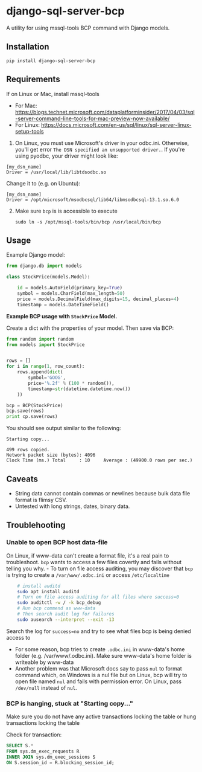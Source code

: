 # django-sql-server-bcp
A utility for using mssql-tools BCP command with Django models.

## Installation

`pip install django-sql-server-bcp`

## Requirements

If on Linux or Mac, install mssql-tools

- For Mac: https://blogs.technet.microsoft.com/dataplatforminsider/2017/04/03/sql-server-command-line-tools-for-mac-preview-now-available/
- For Linux: https://docs.microsoft.com/en-us/sql/linux/sql-server-linux-setup-tools


1. On Linux, you must use Microsoft's driver in your odbc.ini. Otherwise, you'll get error `The DSN specified an unsupported driver.`. 
If you're using pyodbc, your driver might look like:

```
[my_dsn_name]
Driver = /usr/local/lib/libtdsodbc.so

```

Change it to (e.g. on Ubuntu):

```
[my_dsn_name]
Driver = /opt/microsoft/msodbcsql/lib64/libmsodbcsql-13.1.so.6.0
```

2. Make sure `bcp` is is accessible to execute

   `sudo ln -s /opt/mssql-tools/bin/bcp /usr/local/bin/bcp`

## Usage

Example Django model:


```python
from django.db import models

class StockPrice(models.Model):

    id = models.AutoField(primary_key=True)
    symbol = models.CharField(max_length=50)
    price = models.DecimalField(max_digits=15, decimal_places=4)
    timestamp = models.DateTimeField()


```

**Example BCP usage with `StockPrice` Model.**

Create a dict with the properties of your model. Then save via BCP:

```python
from random import random
from models import StockPrice


rows = []
for i in range(1, row_count):
    rows.append(dict(
        symbol='GOOG',
        price='%.2f' % (100 * random()),
        timestamp=str(datetime.datetime.now())
    ))

bcp = BCP(StockPrice)
bcp.save(rows)
print cp.save(rows)


```

You should see output similar to the following:

```
Starting copy...

499 rows copied.
Network packet size (bytes): 4096
Clock Time (ms.) Total     : 10     Average : (49900.0 rows per sec.)
```

## Caveats

- String data cannot contain commas or newlines because bulk data file format is flimsy CSV.
- Untested with long strings, dates, binary data.

## Troublehooting

### Unable to open BCP host data-file
On Linux, if www-data can't create a format file, it's a real pain to troubleshoot. `bcp` wants to access a few files covertly and fails without telling you why.
    - To turn on file access auditing, you may discover that `bcp` is trying to create a `/var/www/.odbc.ini` or access `/etc/localtime`

```bash
    # install auditd
    sudo apt install auditd
    # Turn on file access auditing for all files where success=0
    sudo auditctl -w / -k bcp_debug
    # Run bcp commend as www-data
    # Then search audit log for failures
    sudo ausearch --interpret --exit -13
```

Search the log for `success=no` and try to see what files bcp is being denied access to

- For some reason, bcp tries to create `.odbc.ini` in www-data's home folder (e.g. /var/www/.odbc.ini). Make sure www-data's home folder is writeable by www-data
- Another problem was that Microsoft docs say to pass `nul` to format command which, on Windows is a nul file but on Linux, bcp will try to open file named `nul` and fails with permission error. On Linux, pass `/dev/null` instead of `nul`.

### BCP is hanging, stuck at "Starting copy..."

Make sure you do not have any active transactions locking the table or hung transactions locking the table

Check for transaction:

```sql
SELECT S.*
FROM sys.dm_exec_requests R
INNER JOIN sys.dm_exec_sessions S
ON S.session_id = R.blocking_session_id;
```
